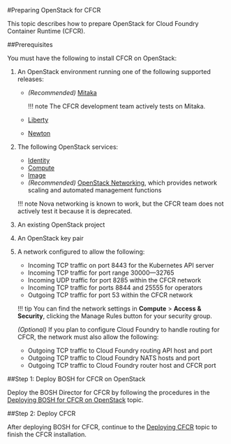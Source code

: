 #Preparing OpenStack for CFCR

This topic describes how to prepare OpenStack for Cloud Foundry Container Runtime (CFCR).

##Prerequisites

You must have the following to install CFCR on OpenStack:

1. An OpenStack environment running one of the following supported releases:

    - *(Recommended)* [Mitaka](http://www.openstack.org/software/mitaka)

    	!!! note
    		The CFCR development team actively tests on Mitaka.
    
    - [Liberty](http://www.openstack.org/software/liberty)
    - [Newton](http://www.openstack.org/software/newton)

1. The following OpenStack services:
   
    - [Identity](https://www.openstack.org/software/project-navigator#security)
    - [Compute](https://www.openstack.org/software/project-navigator#compute)
    - [Image](https://www.openstack.org/software/project-navigator#compute)
    - *(Recommended)* [OpenStack Networking](https://www.openstack.org/software/project-navigator#networking), which provides network scaling and automated management functions

	!!! note
		Nova networking is known to work, but the CFCR team does not actively test it because it is deprecated.
		    
1. An existing OpenStack project
1. An OpenStack key pair
1. A network configured to allow the following:
    - Incoming TCP traffic on port 8443 for the Kubernetes API server 
    - Incoming TCP traffic for port range 30000—32765
    - Incoming UDP traffic for port 8285 within the CFCR network
    - Incoming TCP traffic for ports 8844 and 25555 for operators
    - Outgoing TCP traffic for port 53 within the CFCR network
   
    !!! tip
    	You can find the network settings in **Compute** > **Access & Security**, clicking the Manage Rules button for your security group.
    
	*(Optional)* If you plan to configure Cloud Foundry to handle routing for CFCR, the network must also allow the following:

    - Outgoing TCP traffic to Cloud Foundry routing API host and port
    - Outgoing TCP traffic to Cloud Foundry NATS hosts and port
    - Outgoing TCP traffic to Cloud Foundry router host and CFCR port

##Step 1: Deploy BOSH for CFCR on OpenStack

Deploy the BOSH Director for CFCR by following the procedures in the [Deploying BOSH for CFCR on OpenStack](deploying-bosh-openstack/) topic.

##Step 2: Deploy CFCR

After deploying BOSH for CFCR, continue to the [Deploying CFCR](../deploying-cfcr/) topic to finish the CFCR installation.
